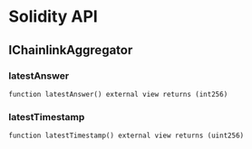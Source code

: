 # Solidity API

## IChainlinkAggregator

### latestAnswer

```solidity
function latestAnswer() external view returns (int256)
```

### latestTimestamp

```solidity
function latestTimestamp() external view returns (uint256)
```

